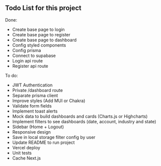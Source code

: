 ## Todo List for this project

Done:
- Create base page to login
- Create base page to register
- Create base page to dashboard
- Config styled components
- Config prisma
- Connect to supabase
- Login api route
- Register api route

To do:
- JWT Authentication
- Private /dashboard route
- Separate prisma client
- Improve styles (Add MUI or Chakra)
- Validate form fields
- Implement toast alerts
- Mock data to build dashboards and cards (Charts.js or Highcharts)
- Implement filters to see dashboards (date, account, industry and state)
- Sidebar (Home + Logout)
- Responsive design
- Save in local storage filter config by user
- Update README to run project
- Vercel deploy
- Unit tests
- Cache Next.js



